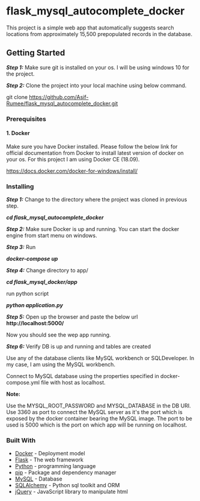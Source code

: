 # flask_mysql_autocomplete_docker
This project is a simple web app that automatically suggests search locations from approximately 15,500 prepopulated records in the database.

## Getting Started

***Step 1:*** Make sure git is installed on your os. I will be using windows 10 for the project.


***Step 2:*** Clone the project into your local machine using below command.

git clone https://github.com/Asif-Rumee/flask_mysql_autocomplete_docker.git

### Prerequisites

#### 1. Docker

Make sure you have Docker installed. Please follow the below link for official documentation from Docker to install latest version of docker on your os. For this project I am using Docker CE (18.09).

https://docs.docker.com/docker-for-windows/install/

### Installing

***Step 1:*** Change to the directory where the project was cloned in previous step. 

***cd flask_mysql_autocomplete_docker***

***Step 2:*** Make sure Docker is up and running. You can start the docker engine from start menu on windows.

***Step 3:*** Run

***docker-compose up***

***Step 4:*** Change directory to app/ 

***cd flask_mysql_docker/app***

run python script 

***python application.py***

***Step 5:*** Open up the browser and paste the below url
**http://localhost:5000/**

Now you should see the wep app running.



***Step 6:*** Verify DB is up and running and tables are created

Use any of the database clients like MySQL workbench or SQLDeveloper. In my case, I am using the MySQL workbench.

Connect to MySQL database using the properties specified in docker-compose.yml file with host as localhost.

**Note:**

Use the MYSQL_ROOT_PASSWORD and MYSQL_DATABASE in the DB URI.
Use 3360 as port to connect the MySQL server as it's the port which is exposed by the docker container bearing the MySQL image.
The port to be used is 5000 which is the port on which app will be running on localhost.



### Built With

* [Docker](https://www.docker.com/) - Deployment model
* [Flask](https://flask.palletsprojects.com/en/1.1.x/) - The web framework
* [Python](https://www.python.org/) - programming language
* [pip](https://pip.pypa.io/en/stable/) - Package and dependency manager
* [MySQL](https://www.mysql.com/) - Database
* [SQLAlchemy](https://www.sqlalchemy.org/) - Python sql toolkit and ORM
* [jQuery](https://jquery.com/) - JavaScript library to manipulate html  
